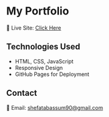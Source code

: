 # My Portfolio  
🚀 Live Site: [Click Here](https://shefa21.github.io/-my-portfolio/)

## Technologies Used
- HTML, CSS, JavaScript  
- Responsive Design  
- GitHub Pages for Deployment  

## Contact
📧 Email: shefatabassum90@gmail.com
